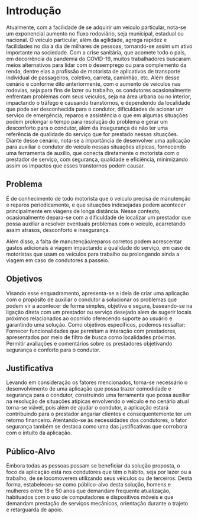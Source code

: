 # Introdução

Atualmente, com a facilidade de se adquirir um veículo particular, nota-se um exponencial aumento no fluxo rodoviário, seja municipal, estadual ou nacional. O veículo particular, além da agilidade, agrega rapidez e facilidades no dia a dia de milhares de pessoas, tornando-se assim um ativo importante na sociedade.  Com a crise sanitária, que acomete todo o país, em decorrência da pandemia do COVID-19, muitos trabalhadores buscaram meios alternativos para lidar com o desemprego ou para complemento da renda, dentre elas a profissão de motorista de aplicativos de transporte individual de passageiros, coletivo, carreta, caminhão, etc. 
	Além desse cenário e conforme dito anteriormente, com o aumento de veículos nas rodovias, seja para fins de lazer ou trabalho, os condutores ocasionalmente enfrentam problemas com seus veículos, seja na área urbana ou no interior, impactando o tráfego e causando transtornos, e dependendo da localidade que pode ser desconhecida para o condutor, dificuldades de acionar um serviço de emergência, reparos e assistência o que em algumas situações podem prolongar o tempo para resolução do problema e gerar um desconforto para o condutor, além da insegurança de não ter uma referência de qualidade do serviço que for prestado nessas situações. 
	Diante desse cenário, nota-se a importância de desenvolver uma aplicação para auxiliar o condutor do veículo nessas situações atípicas, fornecendo uma ferramenta de auxílio, que conecta diretamente o motorista com o prestador de serviço, com segurança, qualidade e eficiência, minimizando assim os impactos que esses transtornos podem causar.

## Problema

É de conhecimento de todo motorista que o veículo precisa de manutenção e reparos periodicamente, e que situações indesejadas podem acontecer principalmente em viagens de longa distância. Nesse contexto, ocasionalmente depara-se com a dificuldade de localizar um prestador que possa auxiliar a resolver eventuais problemas com o veículo, acarretando assim atrasos, desconforto e insegurança. 

Além disso, a falta de manutenção/reparos corretos podem acrescentar gastos adicionais à viagem impactando a qualidade do serviço, em caso de motoristas que usam os veículos para trabalho ou prolongando ainda a viagem em caso de condutores a passeio. 



## Objetivos

Visando esse enquadramento, apresenta-se a ideia de criar uma aplicação com o propósito de auxiliar o condutor a solucionar os problemas que podem vir a acontecer de forma simples, objetiva e segura, baseando-se na ligação direta com um prestador ou serviço desejado alem de sugerir locais próximos relacionados ao ocorrido oferecendo suporte ao usuário e garantindo uma solução. 
Como objetivos específicos, podemos ressaltar:
Fornecer funcionalidades que permitam a interação com prestadores, apresentados por meio de filtro de busca como localidades próximas.
Permitir avaliações e comentários sobre os prestadores objetivando segurança e conforto para o condutor.

 

## Justificativa

Levando em consideração os fatores mencionados, torna-se necessário o desenvolvimento de uma aplicação que possa trazer comodidade e segurança para o condutor, construindo uma ferramenta que possa auxiliar na resolução de situações atípicas envolvendo o veículo e no cenário atual torna-se viável, pois além de ajudar o condutor, a aplicação estará contribuindo para o prestador angariar clientes e consequentemente ter um retorno financeiro. Atentando-se às necessidades dos condutores, o fator segurança também se destaca como uma das justificativas que corrobora com o intuito da aplicação.

## Público-Alvo

Embora todas as pessoas possam se beneficiar da solução proposta, o foco da aplicação está nos condutores que têm o hábito, seja por lazer ou a trabalho, de se locomoverem utilizando seus véiculos ou de terceiros. Desta forma, estabeleceu-se como público-alvo desta solução, homens e mulheres entre 18 e 50 anos que demandam frequente atualização, habituados com o uso de computadores e dispositivos móveis e que demandam prestação de serviços mecânicos, orientação durante o trajeto e retarguarda de apoio.
